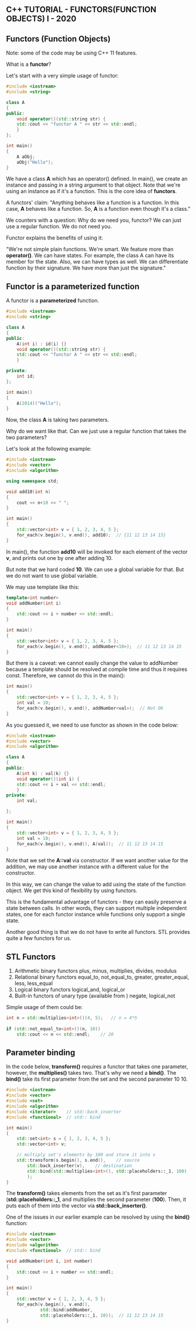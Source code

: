 ## C++ TUTORIAL - FUNCTORS(FUNCTION OBJECTS) I - 2020

## Functors (Function Objects)

Note: some of the code may be using C++ 11 features.



What is a **functor**?

Let's start with a very simple usage of functor:

```c++
#include <iostream>
#include <string>

class A
{
public:
    void operator()(std::string str) {
	std::cout << "functor A " << str << std::endl;
    }
};

int main()
{
    A aObj;
    aObj("Hello");
}
```

We have a class **A** which has an operator() defined. In main(), we create an instance and passing in a string argument to that object. Note that we're using an instance as if it's a function. This is the core idea of **functors**.

A functors' claim:
"Anything behaves like a function is a function. In this case, **A** behaves like a function. So, **A** is a function even though it's a class."

We counters with a question:
Why do we need you, functor? We can just use a regular function. We do not need you.

Functor explains the benefits of using it:

"We're not simple plain functions. We're smart. We feature more than **operator()**. We can have states. For example, the class A can have its member for the state. Also, we can have types as well. We can differentiate function by their signature. We have more than just the signature."



## Functor is a parameterized function

A functor is a **parameterized** function.

```c++
#include <iostream>
#include <string>

class A
{
public:
    A(int i) : id(i) {}
    void operator()(std::string str) {
	std::cout << "functor A " << str << std::endl;
    }

private:
    int id;
};

int main()
{
    A(2014)("Hello");
}
```

Now, the class **A** is taking two parameters.

Why do we want like that. Can we just use a regular function that takes the two parameters?

Let's look at the following example:

```c++
#include <iostream>
#include <vector>
#include <algorithm>

using namespace std;

void add10(int n)
{
    cout << n+10 << " ";
}

int main()
{
    std::vector<int> v = { 1, 2, 3, 4, 5 };
    for_each(v.begin(), v.end(), add10);  // {11 12 13 14 15}
}
```

In main(), the function **add10** will be invoked for each element of the vector **v**, and prints out one by one after adding 10.

But note that we hard coded **10**. We can use a global variable for that. But we do not want to use global variable.

We may use template like this:



```c++
template<int number>
void addNumber(int i)
{
    std::cout << i + number << std::endl;
}

int main()
{
    std::vector<int> v = { 1, 2, 3, 4, 5 };
    for_each(v.begin(), v.end(), addNumber<10>);  // 11 12 13 14 15
}
```

But there is a caveat: we cannot easily change the value to addNumber because a template should be resolved at compile time and thus it requires const. Therefore, we cannot do this in the main():

```c++
int main()
{
    std::vector<int> v = { 1, 2, 3, 4, 5 };
    int val = 10;
    for_each(v.begin(), v.end(), addNumber<val>);  // Not OK
}
```

As you guessed it, we need to use functor as shown in the code below:

```c++
#include <iostream>
#include <vector>
#include <algorithm>

class A
{
public:
    A(int k) : val(k) {}
    void operator()(int i) {
	std::cout << i + val << std::endl;
    }
private:
    int val;

};

int main()
{
    std::vector<int> v = { 1, 2, 3, 4, 5 };
    int val = 10;
    for_each(v.begin(), v.end(), A(val));  // 11 12 13 14 15
}
```

Note that we set the **A::val** via constructor. If we want another value for the addition, we may use another instance with a different value for the constructor.

In this way, we can change the value to add using the state of the function object. We get this kind of flexibility by using functors.

This is the fundamental advantage of functors - they can easily preserve a state between calls. In other words, they can support multiple independent states, one for each functor instance while functions only support a single state.

Another good thing is that we do not have to write all functors. STL provides quite a few functors for us.





## STL Functors

1. Arithmetic binary functors
   plus, minus, multiplies, divides, modulus
2. Relational binary functors
   equal_to, not_equal_to, greater, greater_equal, less, less_equal
3. Logical binary functors
   logical_and, logical_or
4. Built-in functors of unary type (available from <functional>)
   negate, logical_not

Simple usage of them could be:

```c++
int n = std::multiplies<int>()(4, 5);   // n = 4*5
	
if (std::not_equal_to<int>()(n, 10))
    std::cout << n << std::endl;    // 20
```





## Parameter binding

In the code below, **transform()** requires a functor that takes one parameter, however, the **multiplies()** takes two. That's why we need a **bind()**. The **bind()** take its first parameter from the set and the second parameter 10 10.

```c++
#include <iostream>
#include <vector>
#include <set>
#include <algorithm>
#include <iterator>    // std::back_inserter
#include <functional>  // std:: bind

int main()
{
    std::set<int> s = { 1, 2, 3, 4, 5 };
    std::vector<int> v;

    // multiply set's elements by 100 and store it into v
    std::transform(s.begin(), s.end(),    // source
		std::back_inserter(v),    // destination
		std::bind(std::multiplies<int>(), std::placeholders::_1, 100)  // C++11
		);
}
```

The **transform()** takes elements from the set as it's first parameter (**std::placeholders::_1**, and multiplies the second parameter (**100**). Then, it puts each of them into the vector via **std::back_inserter()**.



One of the issues in our earlier example can be resolved by using the **bind()** function:

```c++
#include <iostream>
#include <vector>
#include <algorithm>
#include <functional>  // std:: bind

void addNumber(int i, int number)
{
    std::cout << i + number << std::endl;
}

int main()
{
    std::vector v = { 1, 2, 3, 4, 5 };
    for_each(v.begin(), v.end(), 	
             std::bind(addNumber, 
             std::placeholders::_1, 10));  // 11 12 13 14 15
}
```